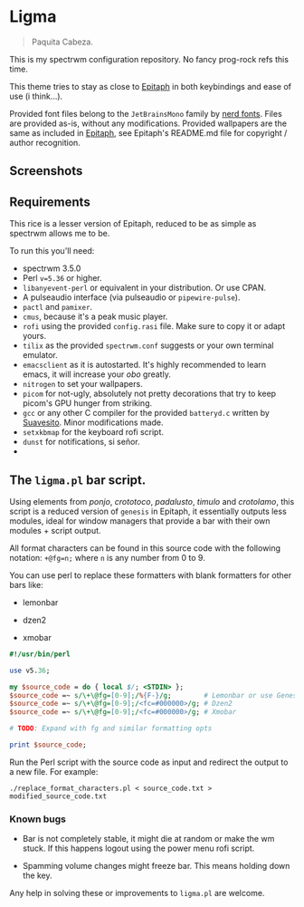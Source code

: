 # Ligma

> Paquita Cabeza.

This is my spectrwm configuration repository. No fancy prog-rock refs this time.

This theme tries to stay as close to [Epitaph](https://github.com/VentGrey/Epitaph) in both keybindings and ease of use (i think...). 

Provided font files belong to the `JetBrainsMono` family by [nerd fonts](https://nerdfonts.com/). Files are provided as-is, without any modifications. 
Provided wallpapers are the same as included in [Epitaph](https://github.com/VentGrey/Epitaph), see Epitaph's README.md file for copyright / author recognition.

## Screenshots

## Requirements

This rice is a lesser version of Epitaph, reduced to be as simple as spectrwm allows me to be.

To run this you'll need:

- spectrwm 3.5.0
- Perl `v=5.36` or higher.
- `libanyevent-perl` or equivalent in your distribution. Or use CPAN.
- A pulseaudio interface (via pulseaudio or `pipewire-pulse`).
- `pactl` and `pamixer`.
- `cmus`, because it's a peak music player.
- `rofi` using the provided `config.rasi` file. Make sure to copy it or adapt yours.
- `tilix` as the provided `spectrwm.conf` suggests or your own terminal emulator.
- `emacsclient` as it is autostarted. It's highly recommended to learn emacs, it will increase your *obo* greatly.
- `nitrogen` to set your wallpapers.
- `picom` for not-ugly, absolutely not pretty decorations that try to keep picom's GPU hunger from striking.
- `gcc` or any other C compiler for the provided `batteryd.c` written by [Suavesito](https://github.com/Suavesito-Olimpiada/dotfiles/blob/master/herbstluftwm/bin/battery.c). Minor modifications made.
- `setxkbmap` for the keyboard rofi script.
- `dunst` for notifications, si señor.
- 

## The `ligma.pl` bar script.

Using elements from *ponjo*, *crototoco*, *padalusto*, *timulo* and *crotolamo*, this script is a reduced version of `genesis` in Epitaph, it essentially outputs less modules, ideal for window managers that provide a bar with their own modules + script output.

All format characters can be found in this source code with the following notation: `+@fg=n;` where `n` is any number from 0 to 9.

You can use perl to replace these formatters with blank formatters for other bars like:

- lemonbar

- dzen2

- xmobar

```perl
#!/usr/bin/perl

use v5.36;

my $source_code = do { local $/; <STDIN> };
$source_code =~ s/\+\@fg=[0-9];/%{F-}/g;        # Lemonbar or use Genesis.pl
$source_code =~ s/\+\@fg=[0-9];/<fc=#000000>/g; # Dzen2
$source_code =~ s/\+\@fg=[0-9];/<fc=#000000>/g; # Xmobar

# TODO: Expand with fg and similar formatting opts

print $source_code;
```

Run the Perl script with the source code as input and redirect the output to a new file. For example:

```shell
./replace_format_characters.pl < source_code.txt > modified_source_code.txt
```

### Known bugs
- Bar is not completely stable, it might die at random or make the wm stuck. If this happens logout using the power menu rofi script.

- Spamming volume changes might freeze bar. This means holding down the key.

Any help in solving these or improvements to `ligma.pl` are welcome.
